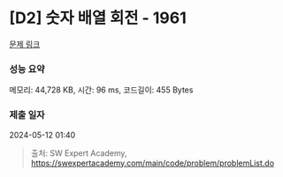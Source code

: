 # [D2] 숫자 배열 회전 - 1961 

[문제 링크](https://swexpertacademy.com/main/code/problem/problemDetail.do?contestProbId=AV5Pq-OKAVYDFAUq) 

### 성능 요약

메모리: 44,728 KB, 시간: 96 ms, 코드길이: 455 Bytes

### 제출 일자

2024-05-12 01:40



> 출처: SW Expert Academy, https://swexpertacademy.com/main/code/problem/problemList.do